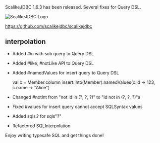 ScalikeJDBC 1.6.3 has been released. Several fixes for Query DSL.

![ScalikeJDBC Logo](https://scalikejdbc.org/img/logo.png)

https://github.com/scalikejdbc/scalikejdbc

## interpolation

- Added #in with sub query to Query DSL
- Added #like, #notLike API to Query DSL
- Added #namedValues for insert query to Query DSL

    val c = Member.column
    insert.into(Member).namedValues(c.id -> 123, c.name -> "Alice")

- Changed #notInt from "not id in (?, ?, ?)" to "id not in (?, ?, ?)"a
- Fixed #values for insert query cannot accept SQLSyntax values
- Added sqls.? for sqls"?"
- Refactored SQLInterpolation 

Enjoy writing typesafe SQL and get things done!

